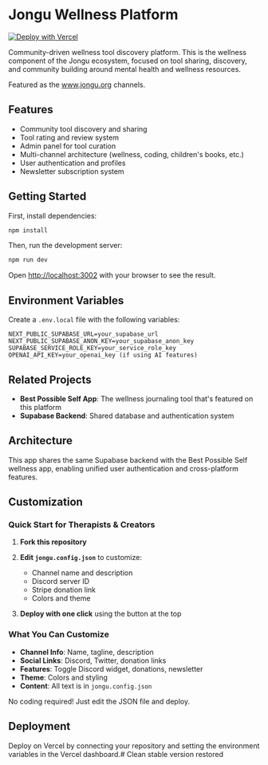 # Jongu Wellness Platform

[![Deploy with Vercel](https://vercel.com/button)](https://vercel.com/new/clone?repository-url=https://github.com/PlayfulProcess/jongu-wellness&env=NEXT_PUBLIC_SUPABASE_URL,NEXT_PUBLIC_SUPABASE_ANON_KEY,SUPABASE_SERVICE_ROLE_KEY,RESEND_API_KEY,ADMIN_PASSWORD&envDescription=Required%20environment%20variables&envLink=https://github.com/PlayfulProcess/jongu-wellness%23environment-variables)

Community-driven wellness tool discovery platform. This is the wellness component of the Jongu ecosystem, focused on tool sharing, discovery, and community building around mental health and wellness resources.

Featured as the www.jongu.org channels.

## Features

- Community tool discovery and sharing
- Tool rating and review system
- Admin panel for tool curation
- Multi-channel architecture (wellness, coding, children's books, etc.)
- User authentication and profiles
- Newsletter subscription system

## Getting Started

First, install dependencies:

```bash
npm install
```

Then, run the development server:

```bash
npm run dev
```

Open [http://localhost:3002](http://localhost:3002) with your browser to see the result.

## Environment Variables

Create a `.env.local` file with the following variables:

```
NEXT_PUBLIC_SUPABASE_URL=your_supabase_url
NEXT_PUBLIC_SUPABASE_ANON_KEY=your_supabase_anon_key
SUPABASE_SERVICE_ROLE_KEY=your_service_role_key
OPENAI_API_KEY=your_openai_key (if using AI features)
```

## Related Projects

- **Best Possible Self App**: The wellness journaling tool that's featured on this platform
- **Supabase Backend**: Shared database and authentication system

## Architecture

This app shares the same Supabase backend with the Best Possible Self wellness app, enabling unified user authentication and cross-platform features.

## Customization

### Quick Start for Therapists & Creators

1. **Fork this repository** 
2. **Edit `jongu.config.json`** to customize:
   - Channel name and description
   - Discord server ID
   - Stripe donation link
   - Colors and theme

3. **Deploy with one click** using the button at the top

### What You Can Customize

- **Channel Info**: Name, tagline, description
- **Social Links**: Discord, Twitter, donation links  
- **Features**: Toggle Discord widget, donations, newsletter
- **Theme**: Colors and styling
- **Content**: All text is in `jongu.config.json`

No coding required! Just edit the JSON file and deploy.

## Deployment

Deploy on Vercel by connecting your repository and setting the environment variables in the Vercel dashboard.# Clean stable version restored
